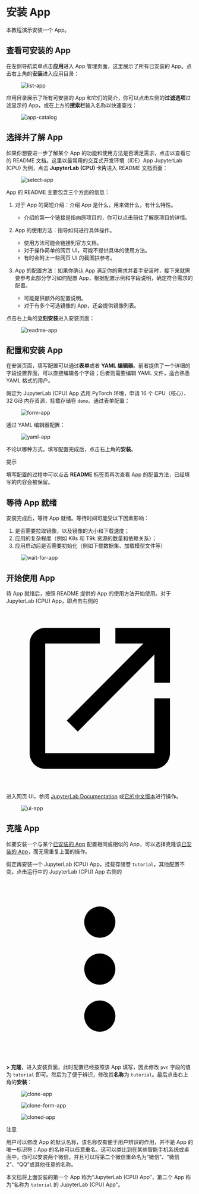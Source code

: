 # 安装 App

本教程演示安装一个 App。

## 查看可安装的 App

在左侧导航菜单点击**应用**进入 App 管理页面，这里展示了所有已安装的 App。点击右上角的**安装**进入应用目录：

<figure class="screenshot">
  <img alt="list-app" src="../../assets/guide/manage-app/list-app.png" />
</figure>

应用目录展示了所有可安装的 App 和它们的简介，你可以点击左侧的**过滤选项**过滤显示的 App，或在上方的**搜索栏**输入名称以快速查找：

<figure class="screenshot">
  <img alt="app-catalog" src="../../assets/guide/manage-app/app-catalog.png" />
</figure>

## 选择并了解 App

如果你想要进一步了解某个 App 的功能和使用方法是否满足需求，点击以查看它的 README 文档。这里以最常用的交互式开发环境（IDE）App JupyterLab (CPU) 为例，点击 **JupyterLab (CPU) 卡片**进入 README 文档页面：

<figure class="screenshot">
  <img alt="select-app" src="../../assets/guide/manage-app/select-app.png" />
</figure>

App 的 README 主要包含三个方面的信息：

1. 对于 App 的简短介绍：介绍 App 是什么，用来做什么，有什么特性。

    * 介绍的第一个链接是指向原项目的，你可以点击前往了解原项目的详情。

2. App 的使用方法：指导如何进行具体操作。

    * 使用方法可能会链接到官方文档。
    * 对于操作简单的网页 UI，可能不提供具体的使用方法。
    * 有时会附上一些网页 UI 的截图拱参考。

3. App 的配置方法：如果你确认 App 满足你的需求并着手安装时，接下来就需要参考此部分学习如何配置 App，根据配置示例和字段说明，确定符合需求的配置。

    * 可能提供额外的配置说明。
    * 对于有多个可选镜像的 App，还会提供镜像列表。

点击右上角的**立刻安装**进入安装页面：

<figure class="screenshot">
  <img alt="readme-app" src="../../assets/guide/manage-app/readme-app.png" />
</figure>

## 配置和安装 App

在安装页面，填写配置可以通过**表单**或者 **YAML 编辑器**。前者提供了一个详细的字段设置界面，可以直接编辑各个字段；后者则需要编辑 YAML 文件，适合熟悉 YAML 格式的用户。

假定为 JupyterLab (CPU) App 选用 PyTorch 环境，申请 16 个 CPU（核心）、32 GiB 内存资源，挂载存储卷 `demo`。通过表单配置：

<figure class="screenshot">
  <img alt="form-app" src="../../assets/guide/manage-app/form-app.png" />
</figure>

通过 YAML 编辑器配置：

<figure class="screenshot">
  <img alt="yaml-app" src="../../assets/guide/manage-app/yaml-app.png" />
</figure>

不论以哪种方式，填写配置完成后，点击右上角的**安装**。

<aside class="note tip">
<div class="title">提示</div>

填写配置的过程中可以点击 **README** 标签页再次查看 App 的配置方法，已经填写的内容会被保留。

</aside>

## 等待 App 就绪

安装完成后，等待 App 就绪。等待时间可能受以下因素影响：

1. 是否需要拉取镜像，以及镜像的大小和下载速度；
2. 应用的复杂程度（例如 K8s 和 T9k 资源的数量和依赖关系）；
3. 应用启动后是否需要初始化（例如下载数据集、加载模型文件等）

<figure class="screenshot">
  <img alt="wait-for-app" src="../../assets/guide/manage-app/wait-for-app.png" />
</figure>

## 开始使用 App

待 App 就绪后，按照 README 提供的 App 的使用方法开始使用。对于 JupyterLab (CPU) App，即点击右侧的 <span class="twemoji"><svg class="MuiSvgIcon-root MuiSvgIcon-colorPrimary MuiSvgIcon-fontSizeMedium css-jxtyyz" focusable="false" aria-hidden="true" viewBox="0 0 24 24" data-testid="OpenInNewIcon"><path d="M19 19H5V5h7V3H5c-1.11 0-2 .9-2 2v14c0 1.1.89 2 2 2h14c1.1 0 2-.9 2-2v-7h-2zM14 3v2h3.59l-9.83 9.83 1.41 1.41L19 6.41V10h2V3z"></path></svg></span> 进入网页 UI，参阅 <a target="_blank" rel="noopener noreferrer" href="https://jupyterlab.readthedocs.io/en/latest/">JupyterLab Documentation</a> 或<a target="_blank" rel="noopener noreferrer" href="https://jupyterlab.pythonlang.cn/en/latest/">它的中文版本</a>进行操作。

<figure class="screenshot">
  <img alt="ui-app" src="../../assets/guide/manage-app/ui-app.png" />
</figure>

## 克隆 App

如要安装一个与某个<u>已安装的 App</u> 配置相同或相似的 App，可以选择克隆该<u>已安装的 App</u>，而无需重复上面的操作。

假定再安装一个 JupyterLab (CPU) App，挂载存储卷 `tutorial`，其他配置不变。点击运行中的 JupyterLab (CPU) App 右侧的 <span class="twemoji"><svg xmlns="http://www.w3.org/2000/svg" viewBox="0 0 24 24"><path d="M12 16a2 2 0 0 1 2 2 2 2 0 0 1-2 2 2 2 0 0 1-2-2 2 2 0 0 1 2-2m0-6a2 2 0 0 1 2 2 2 2 0 0 1-2 2 2 2 0 0 1-2-2 2 2 0 0 1 2-2m0-6a2 2 0 0 1 2 2 2 2 0 0 1-2 2 2 2 0 0 1-2-2 2 2 0 0 1 2-2Z"></path></svg></span> **> 克隆**，进入安装页面，此时配置已经按照该 App 填写，因此修改 `pvc` 字段的值为 `tutorial` 即可。然后为了便于辨识，修改其**名称**为 `tutorial`。最后点击右上角的**安装**：

<figure class="screenshot">
  <img alt="clone-app" src="../../assets/guide/manage-app/clone-app.png" />
</figure>

<figure class="screenshot">
  <img alt="clone-form-app" src="../../assets/guide/manage-app/clone-form-app.png" />
</figure>

<figure class="screenshot">
  <img alt="cloned-app" src="../../assets/guide/manage-app/cloned-app.png" />
</figure>

<aside class="note">
<div class="title">注意</div>

用户可以修改 App 的默认名称，该名称仅有便于用户辨识的作用，并不是 App 的唯一标识符；App 的名称可以任意重名。这可以类比到在某些智能手机系统或桌面中，你可以安装两个微信，并且可以将第二个微信重命名为“微信”、“微信2”、“QQ”或其他任意的名称。

本文档将上面安装的第一个 App 称为“JupyterLab (CPU) App”，第二个 App 称为“名称为 `tutorial` 的 JupyterLab (CPU) App”。

</aside>
